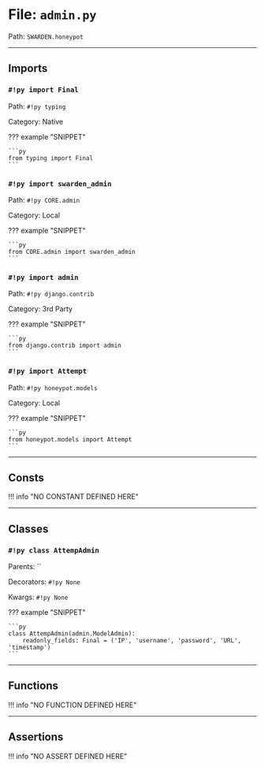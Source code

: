 
# File: `admin.py`
Path: `SWARDEN.honeypot`



---

## Imports

### `#!py import Final`

Path: `#!py typing`

Category: Native

??? example "SNIPPET"

    ```py
    from typing import Final
    ```

### `#!py import swarden_admin`

Path: `#!py CORE.admin`

Category: Local

??? example "SNIPPET"

    ```py
    from CORE.admin import swarden_admin
    ```

### `#!py import admin`

Path: `#!py django.contrib`

Category: 3rd Party

??? example "SNIPPET"

    ```py
    from django.contrib import admin
    ```

### `#!py import Attempt`

Path: `#!py honeypot.models`

Category: Local

??? example "SNIPPET"

    ```py
    from honeypot.models import Attempt
    ```



---

## Consts

!!! info "NO CONSTANT DEFINED HERE"

---

## Classes

### `#!py class AttempAdmin`

Parents: ``

Decorators: `#!py None`

Kwargs: `#!py None`

??? example "SNIPPET"

    ```py
    class AttempAdmin(admin.ModelAdmin):
        readonly_fields: Final = ('IP', 'username', 'password', 'URL', 'timestamp')
    ```



---

## Functions

!!! info "NO FUNCTION DEFINED HERE"

---

## Assertions

!!! info "NO ASSERT DEFINED HERE"
